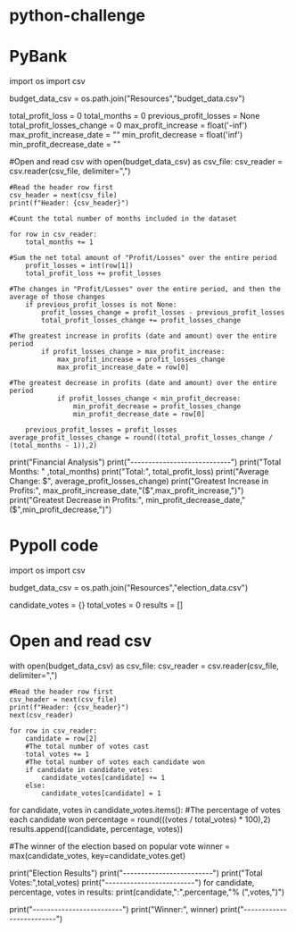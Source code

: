 # python-challenge

# PyBank 
import os
import csv

budget_data_csv = os.path.join("Resources","budget_data.csv")

total_profit_loss = 0
total_months = 0
previous_profit_losses = None
total_profit_losses_change = 0
max_profit_increase = float('-inf')
max_profit_increase_date = ""
min_profit_decrease = float('inf')
min_profit_decrease_date = ""

#Open and read csv
with open(budget_data_csv) as csv_file:
    csv_reader = csv.reader(csv_file, delimiter=",")

    #Read the header row first
    csv_header = next(csv_file)
    print(f"Header: {csv_header}")

    #Count the total number of months included in the dataset

    for row in csv_reader:
        total_months += 1

    #Sum the net total amount of "Profit/Losses" over the entire period
        profit_losses = int(row[1])
        total_profit_loss += profit_losses
            
    #The changes in "Profit/Losses" over the entire period, and then the average of those changes
        if previous_profit_losses is not None:
            profit_losses_change = profit_losses - previous_profit_losses
            total_profit_losses_change += profit_losses_change
            
    #The greatest increase in profits (date and amount) over the entire period
            if profit_losses_change > max_profit_increase:
                max_profit_increase = profit_losses_change
                max_profit_increase_date = row[0]

    #The greatest decrease in profits (date and amount) over the entire period
                if profit_losses_change < min_profit_decrease:
                    min_profit_decrease = profit_losses_change
                    min_profit_decrease_date = row[0]
             
        previous_profit_losses = profit_losses
    average_profit_losses_change = round((total_profit_losses_change / (total_months - 1)),2)

print("Financial Analysis")
print("----------------------------")
print("Total Months: " ,total_months)
print("Total:", total_profit_loss)
print("Average Change: $", average_profit_losses_change)
print("Greatest Increase in Profits:", max_profit_increase_date,"($",max_profit_increase,")")
print("Greatest Decrease in Profits:", min_profit_decrease_date,"($",min_profit_decrease,")") 


# Pypoll code
import os
import csv

budget_data_csv = os.path.join("Resources","election_data.csv")

candidate_votes = {}
total_votes = 0
results = []

# Open and read csv
with open(budget_data_csv) as csv_file:
    csv_reader = csv.reader(csv_file, delimiter=",")

    #Read the header row first
    csv_header = next(csv_file)
    print(f"Header: {csv_header}")
    next(csv_reader)  
    
    for row in csv_reader:
        candidate = row[2]  
        #The total number of votes cast
        total_votes += 1
        #The total number of votes each candidate won
        if candidate in candidate_votes:
            candidate_votes[candidate] += 1
        else:
            candidate_votes[candidate] = 1

for candidate, votes in candidate_votes.items():
    #The percentage of votes each candidate won
    percentage = round(((votes / total_votes) * 100),2)
    results.append((candidate, percentage, votes))

#The winner of the election based on popular vote
winner = max(candidate_votes, key=candidate_votes.get)

print("Election Results")
print("-------------------------")
print("Total Votes:",total_votes)
print("-------------------------")
for candidate, percentage, votes in results:
    print(candidate,":",percentage,"% (",votes,")")

print("-------------------------")
print("Winner:", winner)
print("-------------------------")
